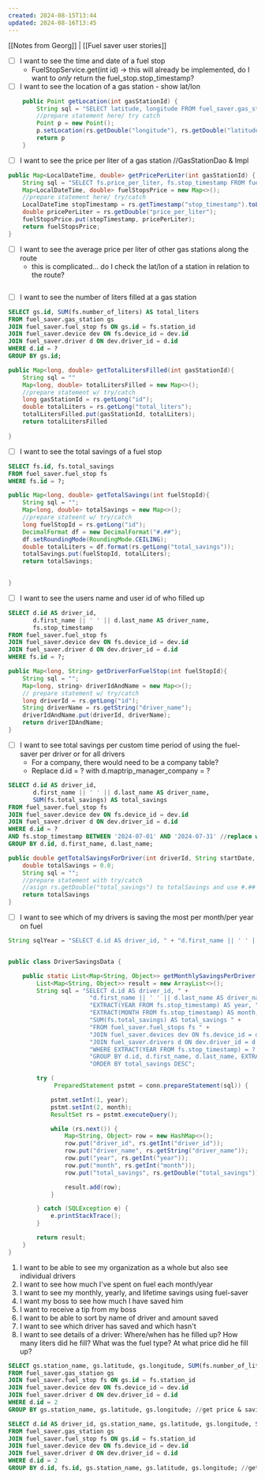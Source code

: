 ```yaml
---
created: 2024-08-15T13:44
updated: 2024-08-16T13:45
---
```

[[Notes from Georg]] | [[Fuel saver user stories]] 

- [ ]  I want to see the time and date of a fuel stop
	-  FuelStopService.get(int id) -> this will already be implemented, do I want to *only* return the fuel_stop.stop_timestamp? 
- [ ]  I want to see the location of a gas station - show lat/lon 
```java
	public Point getLocation(int gasStationId) {
		String sql = "SELECT latitude, longitude FROM fuel_saver.gas_station WHERE id = ?";
		//prepare statement here/ try catch
		Point p = new Point();
		p.setLocation(rs.getDouble("longitude"), rs.getDouble("latitude"));
		return p	
	} 
```

- [ ]  I want to see the price per liter of a gas station //GasStationDao & Impl
```java
public Map<LocalDateTime, double> getPricePerLiter(int gasStationId) {
	String sql = "SELECT fs.price_per_liter, fs.stop_timestamp FROM fuel_saver.fuel_stop fs JOIN fuel_saver.gas_station gs ON fs.station_id = gs.id WHERE gs.id = ?"
	Map<LocalDateTime, double> fuelStopsPrice = new Map<>();
	//prepare statement here/ try/catch
	LocalDateTime stopTimestamp = rs.getTimestamp("stop_timestamp").toLocalDate();
	double pricePerLiter = rs.getDouble("price_per_liter");
	fuelStopsPrice.put(stopTimestamp, pricePerLiter);
	return fuelStopsPrice;
}
```
- [ ] I want to see the average price per liter of other gas stations along the route
	- this is complicated... do I check the lat/lon of a station in relation to the route?
```java

```
- [ ] I want to see the number of liters filled at a gas station 
```sql
SELECT gs.id, SUM(fs.number_of_liters) AS total_liters
FROM fuel_saver.gas_station gs
JOIN fuel_saver.fuel_stop fs ON gs.id = fs.station_id
JOIN fuel_saver.device dev ON fs.device_id = dev.id
JOIN fuel_saver.driver d ON dev.driver_id = d.id
WHERE d.id = ?
GROUP BY gs.id;
```
```java
public Map<long, double> getTotalLitersFilled(int gasStationId){
	String sql = "" 
	Map<long, double> totalLitersFilled = new Map<>();
	//prepare statement w/ try/catch
	long gasStationId = rs.getLong("id");
	double totalLiters = rs.getLong("total_liters");
	totalLitersFilled.put(gasStationId, totalLiters);
	return totalLitersFilled 
	
}
```

- [ ] I want to see the total savings of a fuel stop
```sql 
SELECT fs.id, fs.total_savings
FROM fuel_saver.fuel_stop fs
WHERE fs.id = ?;

```
```java
public Map<long, double> getTotalSavings(int fuelStopId){
	String sql = "";
	Map<long, double> totalSavings = new Map<>();
	//prepare stateent w/ try/catch
	long fuelStopId = rs.getLong("id");
	DecimalFormat df = new DecimalFormat("#.##");
	df.setRoundingMode(RoundingMode.CEILING);
	double totalLiters = df.format(rs.getLong("total_savings"));
	totalSavings.put(fuelStopId, totalLiters);
	return totalSavings;
	

}
```

- [ ] I want to see the users name and user id of who filled up
```sql
SELECT d.id AS driver_id, 
       d.first_name || ' ' || d.last_name AS driver_name, 
       fs.stop_timestamp
FROM fuel_saver.fuel_stop fs
JOIN fuel_saver.device dev ON fs.device_id = dev.id
JOIN fuel_saver.driver d ON dev.driver_id = d.id
WHERE fs.id = ?;
```
```java
public Map<long, String> getDriverForFuelStop(int fuelStopId){
	String sql = "";
	Map<long, string> driverIdAndName = new Map<>();
	// prepare statement w/ try/catch
	long driverId = rs.getLong("id");
	String driverName = rs.getString("driver_name");
	driverIdAndName.put(driverId, driverName);
	return driverIDAndName; 
}
```

- [ ] I want to see total savings per custom time period of using the fuel-saver per driver or for all drivers
	- For a company, there would need to be a company table?
	- Replace d.id = ? with d.maptrip_manager_company = ? 
```SQL
SELECT d.id AS driver_id, 
       d.first_name || ' ' || d.last_name AS driver_name, 
       SUM(fs.total_savings) AS total_savings
FROM fuel_saver.fuel_stop fs
JOIN fuel_saver.device dev ON fs.device_id = dev.id
JOIN fuel_saver.driver d ON dev.driver_id = d.id
WHERE d.id = ?
AND fs.stop_timestamp BETWEEN '2024-07-01' AND '2024-07-31' //replace with ? 
GROUP BY d.id, d.first_name, d.last_name;
```
```java
public double getTotalSavingsForDriver(int driverId, String startDate, String endDate){ //string? What else is more type safe? 
	double totalSavings = 0.0;
	String sql = "";
	//prepare statement with try/catch
	//asign rs.getDouble("total_savings") to totalSavings and use #.## format
	return totalSavings
}
```


- [ ] I want to see which of my drivers is saving the most per month/per year on fuel
```java
String sqlYear = "SELECT d.id AS driver_id, " + "d.first_name || ' ' || d.last_name AS driver_name, " + "EXTRACT(YEAR FROM fs.stop_timestamp) AS year, " + "SUM(fs.total_savings) AS total_savings " + "FROM fuel_saver.fuel_stops fs " + "JOIN fuel_saver.devices dev ON fs.device_id = dev.id " + "JOIN fuel_saver.drivers d ON dev.driver_id = d.id " + "WHERE EXTRACT(YEAR FROM fs.stop_timestamp) = ? " + "GROUP BY d.id, d.first_name, d.last_name, EXTRACT(YEAR FROM fs.stop_timestamp) " + "ORDER BY total_savings DESC";


public class DriverSavingsData {

    public static List<Map<String, Object>> getMonthlySavingsPerDriver(int month, int year) {
        List<Map<String, Object>> result = new ArrayList<>();
        String sql = "SELECT d.id AS driver_id, " +
                       "d.first_name || ' ' || d.last_name AS driver_name, " +
                       "EXTRACT(YEAR FROM fs.stop_timestamp) AS year, " +
                       "EXTRACT(MONTH FROM fs.stop_timestamp) AS month, " +
                       "SUM(fs.total_savings) AS total_savings " +
                       "FROM fuel_saver.fuel_stops fs " +
                       "JOIN fuel_saver.devices dev ON fs.device_id = dev.id " +
                       "JOIN fuel_saver.drivers d ON dev.driver_id = d.id " +
                       "WHERE EXTRACT(YEAR FROM fs.stop_timestamp) = ? AND EXTRACT(MONTH FROM fs.stop_timestamp) = ? " +
                       "GROUP BY d.id, d.first_name, d.last_name, EXTRACT(YEAR FROM fs.stop_timestamp), EXTRACT(MONTH FROM fs.stop_timestamp) " +
                       "ORDER BY total_savings DESC";

        try (
             PreparedStatement pstmt = conn.prepareStatement(sql)) {

            pstmt.setInt(1, year);
            pstmt.setInt(2, month);
            ResultSet rs = pstmt.executeQuery();

            while (rs.next()) {
                Map<String, Object> row = new HashMap<>();
                row.put("driver_id", rs.getInt("driver_id"));
                row.put("driver_name", rs.getString("driver_name"));
                row.put("year", rs.getInt("year"));
                row.put("month", rs.getInt("month"));
                row.put("total_savings", rs.getDouble("total_savings"));

                result.add(row);
            }

        } catch (SQLException e) {
            e.printStackTrace();
        }

        return result;
    }
}

```
1. I want to be able to see my organization as a whole but also see individual drivers
2. I want to see how much I've spent on fuel each month/year
3. I want to see my monthly, yearly, and lifetime savings using fuel-saver
4. I want my boss to see how much I have saved him
5. I want to receive a tip from my boss
6. I want to be able to sort by name of driver and amount saved
7. I want to see which driver has saved and which hasn't
8. I want to see details of a driver: Where/when has he filled up? How many liters did he fill? What was the fuel type? At what price did he fill up?



```sql
SELECT gs.station_name, gs.latitude, gs.longitude, SUM(fs.number_of_liters) AS total_liters, SUM(fs.price_per_liter) AS total_price, SUM(fs.total_savings) AS total_savings
FROM fuel_saver.gas_station gs
JOIN fuel_saver.fuel_stop fs ON gs.id = fs.station_id
JOIN fuel_saver.device dev ON fs.device_id = dev.id
JOIN fuel_saver.driver d ON dev.driver_id = d.id
WHERE d.id = 2
GROUP BY gs.station_name, gs.latitude, gs.longitude; //get price & savings

SELECT d.id AS driver_id, gs.station_name, gs.latitude, gs.longitude, SUM(fs.number_of_liters) AS total_liters, fs.id AS fuel_stop_id
FROM fuel_saver.gas_station gs
JOIN fuel_saver.fuel_stop fs ON gs.id = fs.station_id
JOIN fuel_saver.device dev ON fs.device_id = dev.id
JOIN fuel_saver.driver d ON dev.driver_id = d.id
WHERE d.id = 2
GROUP BY d.id, fs.id, gs.station_name, gs.latitude, gs.longitude; //get driver id, fs.id, gs.name, & lat lon
```